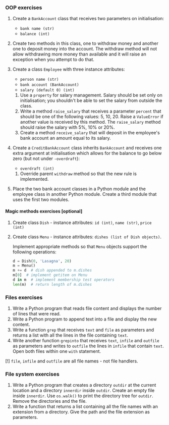 ### OOP exercises
1. Create a `BankAccount` class that receives two parameters on initialisation: 
    * `bank name (str)`
    * `balance (int)`
2. Create two methods in this class, one to withdraw money and another one to deposit money into the account. The withdraw method will not allow withdrawing more money than available and it will raise an exception when you attempt to do that.
3. Create a class `Employee` with three instance attributes:
    * `person name (str)`
    * `bank account (BankAccount)`
    * `salary (default 0) (int)`

    1. Use a `property` for salary management. Salary should be set only on initialisation; you shouldn't be able to set the salary from outside the class.
    1. Write a method `raise_salary` that receives a parameter `percent` that should be one of the following values: 5, 10, 20. Raise a `ValueError` if another value is received by this method.
    The `raise_salary` method should raise the salary with 5%, 10% or 20%.
    1. Create a method `receive_salary` that will deposit in the employee's bank account an amount equal to its salary.

1. Create a `CreditBankAccount` class inherits `BankAccount` and receives one extra argument at initialisation which allows for the balance to go below zero (but not under `-overdraft`): 
    * `overdraft (int)`

    1. Override parent `withdraw` method so that the new rule is implemented.
1. Place the two bank account classes in a Python module and the employee class in another Python module. Create a third module that uses the first two modules.


#### Magic methods exercises [optional]

1. Create class `Dish` - instance attributes: `id (int)`, `name (str)`, `price (int)`
2. Create class `Menu` - instance attributes: `dishes (list of Dish objects)`.

    Implement appropriate methods so that `Menu` objects support the following operations:
    ```python
    d = Dish(0, 'Lasagna', 20)
    m = Menu()
    m += d  # dish appended to m.dishes
    m[0]  # implement getitem on Menu
    d in m  # implement membership test operators
    len(m)  # return length of m.dishes
    ```


### Files exercises

1. Write a Python program that reads file content and displays the number of lines that were read.
1. Write a Python program to append text into a file and display the new content.
1. Write a function `grep` that receives `text` and `file` as parameters and returns a list with all the lines in the file containing `text`. 
1. Write another function `grepinto` that receives `text`, `infile` and `outfile` as parameters and writes to `outfile` the lines in `infile` that contain `text`. Open both files within one `with` statement. 

[!] `file`, `infile` and `outfile` are all file names - not file handlers.

### File system exercises

1. Write a Python program that creates a directory `outdir` at the current location and a directory `innerdir` inside `outdir`.
   Create an empty file inside `innerdir`. Use `os.walk()` to print the directory tree for `outdir`.
   Remove the directories and the file.
2. Write a function that returns a list containing all the file names with an extension from a directory.
   Give the path and the file extension as parameters. 
